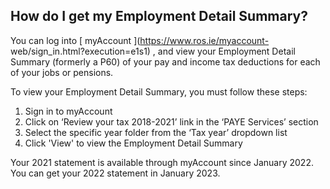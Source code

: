 ##  How do I get my Employment Detail Summary?

You can log into [ myAccount ](https://www.ros.ie/myaccount-
web/sign_in.html?execution=e1s1) , and view your Employment Detail Summary
(formerly a P60) of your pay and income tax deductions for each of your jobs
or pensions.

To view your Employment Detail Summary, you must follow these steps:

  1. Sign in to myAccount 
  2. Click on ‘Review your tax 2018-2021’ link in the ‘PAYE Services’ section 
  3. Select the specific year folder from the ‘Tax year’ dropdown list 
  4. Click 'View' to view the Employment Detail Summary 

Your 2021 statement is available through myAccount since January 2022. You can
get your 2022 statement in January 2023.

